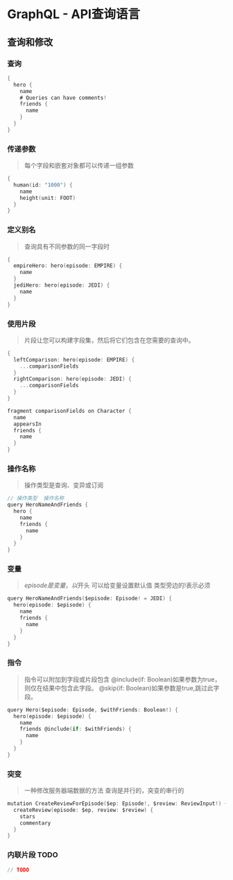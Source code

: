 
# GraphQL - API查询语言

## 查询和修改

### 查询

```go
{
  hero {
    name
    # Queries can have comments!
    friends {
      name
    }
  }
}
```

### 传递参数

> 每个字段和嵌套对象都可以传递一组参数

```go
{
  human(id: "1000") {
    name
    height(unit: FOOT)
  }
}
```

### 定义别名

>查询具有不同参数的同一字段时

```go
{
  empireHero: hero(episode: EMPIRE) {
    name
  }
  jediHero: hero(episode: JEDI) {
    name
  }
}
```

### 使用片段

>片段让您可以构建字段集，然后将它们包含在您需要的查询中。

```go
{
  leftComparison: hero(episode: EMPIRE) {
    ...comparisonFields
  }
  rightComparison: hero(episode: JEDI) {
    ...comparisonFields
  }
}

fragment comparisonFields on Character {
  name
  appearsIn
  friends {
    name
  }
}
```

### 操作名称

>操作类型是查询、变异或订阅

```go
// 操作类型  操作名称
query HeroNameAndFriends {
  hero {
    name
    friends {
      name
    }
  }
}
```

### 变量

>$episode 是变量，以$开头
>可以给变量设置默认值
>类型旁边的!表示必须


```go
query HeroNameAndFriends($episode: Episode! = JEDI) {
  hero(episode: $episode) {
    name
    friends {
      name
    }
  }
}
```

### 指令

>指令可以附加到字段或片段包含
>@include(if: Boolean)如果参数为true，则仅在结果中包含此字段。
>@skip(if: Boolean)如果参数是true,跳过此字段。


```go
query Hero($episode: Episode, $withFriends: Boolean!) {
  hero(episode: $episode) {
    name
    friends @include(if: $withFriends) {
      name
    }
  }
}
```

### 突变

>一种修改服务器端数据的方法
>查询是并行的，突变的串行的


```go
mutation CreateReviewForEpisode($ep: Episode!, $review: ReviewInput!) {
  createReview(episode: $ep, review: $review) {
    stars
    commentary
  }
}
```

### 内联片段 TODO

```go
// TODO
```

